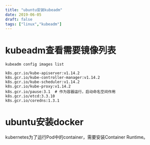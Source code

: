 ```yaml
---
title: "ubuntu安装kubeadm"
date: 2019-06-05
draft: false
tags: ["linux","kubeadm"]
---
```


# kubeadm查看需要镜像列表
```
kubeadm config images list

k8s.gcr.io/kube-apiserver:v1.14.2
k8s.gcr.io/kube-controller-manager:v1.14.2
k8s.gcr.io/kube-scheduler:v1.14.2
k8s.gcr.io/kube-proxy:v1.14.2
k8s.gcr.io/pause:3.1  # 作为容器运行，启动命名空间作用
k8s.gcr.io/etcd:3.3.10
k8s.gcr.io/coredns:1.3.1
```

<!--more-->

# ubuntu安装docker
kubernetes为了运行Pod中的container，需要安装Container Runtime。


